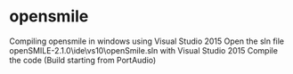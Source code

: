 # opensmile
Compiling opensmile in windows using Visual Studio 2015
Open the sln file openSMILE-2.1.0\ide\vs10\openSmile.sln with Visual Studio 2015
Compile the code (Build starting from PortAudio)
